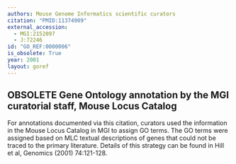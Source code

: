 ```yaml
---
authors: Mouse Genome Informatics scientific curators
citation: "PMID:11374909"
external_accession:
  - MGI:2152097
  - J:72246
id: "GO_REF:0000006"
is_obsolete: True
year: 2001
layout: goref
---
```


## OBSOLETE Gene Ontology annotation by the MGI curatorial staff, Mouse Locus Catalog

For annotations documented via this citation, curators used the information in the Mouse Locus Catalog in MGI to assign GO terms. The GO terms were assigned based on MLC textual descriptions of genes that could not be traced to the primary literature. Details of this strategy can be found in Hill et al, Genomics (2001) 74:121-128.
